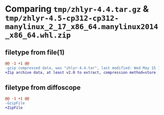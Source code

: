 # Comparing `tmp/zhlyr-4.4.tar.gz` & `tmp/zhlyr-4.5-cp312-cp312-manylinux_2_17_x86_64.manylinux2014_x86_64.whl.zip`

## filetype from file(1)

```diff
@@ -1 +1 @@
-gzip compressed data, was "zhlyr-4.4.tar", last modified: Wed May 15 17:32:34 2024, max compression
+Zip archive data, at least v2.0 to extract, compression method=store
```

## filetype from diffoscope

```diff
@@ -1 +1 @@
-GzipFile
+ZipFile
```

